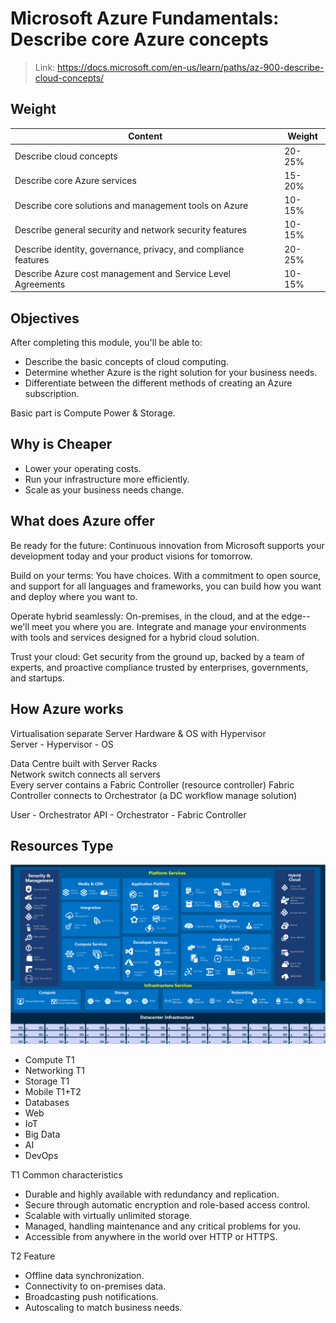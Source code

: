 # Microsoft Azure Fundamentals: Describe core Azure concepts

> Link: <https://docs.microsoft.com/en-us/learn/paths/az-900-describe-cloud-concepts/>

## Weight

| Content                                                         | Weight |
| --------------------------------------------------------------- | ------ |
| Describe cloud concepts                                         | 20-25% |
| Describe core Azure services                                    | 15-20% |
| Describe core solutions and management tools on Azure           | 10-15% |
| Describe general security and network security features         | 10-15% |
| Describe identity, governance, privacy, and compliance features | 20-25% |
| Describe Azure cost management and Service Level Agreements     | 10-15% |

## Objectives

After completing this module, you'll be able to:

- Describe the basic concepts of cloud computing.
- Determine whether Azure is the right solution for your business needs.
- Differentiate between the different methods of creating an Azure subscription.

Basic part is Compute Power & Storage.

## Why is Cheaper

- Lower your operating costs.
- Run your infrastructure more efficiently.
- Scale as your business needs change.

## What does Azure offer

Be ready for the future: Continuous innovation from Microsoft supports your development today and your product visions for tomorrow.

Build on your terms: You have choices. With a commitment to open source, and support for all languages and frameworks, you can build how you want and deploy where you want to.

Operate hybrid seamlessly: On-premises, in the cloud, and at the edge--we'll meet you where you are. Integrate and manage your environments with tools and services designed for a hybrid cloud solution.

Trust your cloud: Get security from the ground up, backed by a team of experts, and proactive compliance trusted by enterprises, governments, and startups.

## How Azure works

Virtualisation separate Server Hardware & OS with Hypervisor  
Server - Hypervisor - OS  

Data Centre built with Server Racks  
Network switch connects all servers  
Every server contains a Fabric Controller  (resource controller)
Fabric Controller connects to Orchestrator (a DC workflow manage solution)

User - Orchestrator API - Orchestrator - Fabric Controller

## Resources Type

![](img/overview.png)

- Compute T1
- Networking T1
- Storage T1
- Mobile T1+T2
- Databases
- Web
- IoT
- Big Data
- AI
- DevOps


T1 Common characteristics
- Durable and highly available with redundancy and replication.
- Secure through automatic encryption and role-based access control.
- Scalable with virtually unlimited storage.
- Managed, handling maintenance and any critical problems for you.
- Accessible from anywhere in the world over HTTP or HTTPS.

T2 Feature
- Offline data synchronization.
- Connectivity to on-premises data.
- Broadcasting push notifications.
- Autoscaling to match business needs.